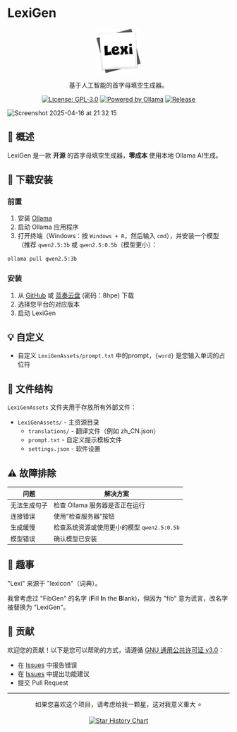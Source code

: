 # LexiGen

<div align="center">

![LexiGen Logo](https://raw.githubusercontent.com/gitmichaelqiu/LexiGen/refs/heads/main/icons/Lexi.png)

基于人工智能的首字母填空生成器。

[![License: GPL-3.0](https://img.shields.io/badge/License-GPL%203.0-blue.svg)](https://github.com/gitmichaelqiu/LexiGen/blob/main/LICENSE)
[![Powered by Ollama](https://img.shields.io/badge/Powered%20by-Ollama-orange)](https://ollama.com)
[![Release](https://img.shields.io/github/v/release/gitmichaelqiu/LexiGen?color=green)](https://github.com/gitmichaelqiu/LexiGen/releases/)

</div>



<img width="1318" alt="Screenshot 2025-04-16 at 21 32 15" src="https://github.com/user-attachments/assets/c85c0ce1-dd8f-40f0-975a-e581a5968373" />



## 🎯 概述

LexiGen 是一款 **开源** 的首字母填空生成器，**零成本** 使用本地 Ollama AI生成。

## 🚀 下载安装

### 前置

1. 安装 [Ollama](https://ollama.com)
2. 启动 Ollama 应用程序
3. 打开终端（Windows：按 `Windows + R`，然后输入 `cmd`），并安装一个模型（推荐 `qwen2.5:3b` 或 `qwen2.5:0.5b`（模型更小）：

  ```bash
  ollama pull qwen2.5:3b
  ```

### 安装

1. 从 [GitHub](https://github.com/yourusername/lexigen/releases) 或 [蓝奏云盘](https://wwtm.lanzouq.com/b00uyomyxe) (密码：8hpe) 下载
2. 选择您平台的对应版本
3. 启动 LexiGen

## 💡 自定义

- 自定义 `LexiGenAssets/prompt.txt` 中的prompt，`{word}` 是您输入单词的占位符

## 📂 文件结构

`LexiGenAssets` 文件夹用于存放所有外部文件：

- `LexiGenAssets/` - 主资源目录
  - `translations/` - 翻译文件（例如 zh_CN.json）
  - `prompt.txt` - 自定义提示模板文件
  - `settings.json` - 软件设置

## ⚠️ 故障排除

| 问题 | 解决方案 |
|-------|----------|
| 无法生成句子 | 检查 Ollama 服务器是否正在运行 |
| 连接错误 | 使用“检查服务器”按钮 |
| 生成缓慢 | 检查系统资源或使用更小的模型 `qwen2.5:0.5b` |
| 模型错误 | 确认模型已安装 |

## 🤩 趣事

"Lexi" 来源于 "lexicon"（词典）。

我曾考虑过 "FibGen" 的名字 (**F**ill **I**n the **B**lank)，但因为 "fib" 意为谎言，改名字被替换为 "LexiGen"。

## 🤝 贡献

欢迎您的贡献！以下是您可以帮助的方式，请遵循 [GNU 通用公共许可证 v3.0](LICENSE)：

- 在 [Issues](https://github.com/gitmichaelqiu/LexiGen/issues) 中报告错误
- 在 [Issues](https://github.com/gitmichaelqiu/LexiGen/issues) 中提出功能建议
- 提交 Pull Request

---

<div align="center">

如果您喜欢这个项目，请考虑给我一颗星，这对我意义重大 ⭐️

[![Star History Chart](https://api.star-history.com/svg?repos=gitmichaelqiu/LexiGen&type=Date)](https://star-history.com/#gitmichaelqiu/LexiGen&Date)

</div>
